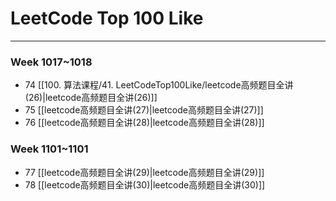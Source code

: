 # LeetCode Top 100 Like

---


### Week 1017~1018

- 74 [[100. 算法课程/41. LeetCodeTop100Like/leetcode高频题目全讲(26)|leetcode高频题目全讲(26)]]
- 75 [[leetcode高频题目全讲(27)|leetcode高频题目全讲(27)]]
- 76 [[leetcode高频题目全讲(28)|leetcode高频题目全讲(28)]]



### Week 1101~1101

- 77 [[leetcode高频题目全讲(29)|leetcode高频题目全讲(29)]]
- 78 [[leetcode高频题目全讲(30)|leetcode高频题目全讲(30)]]